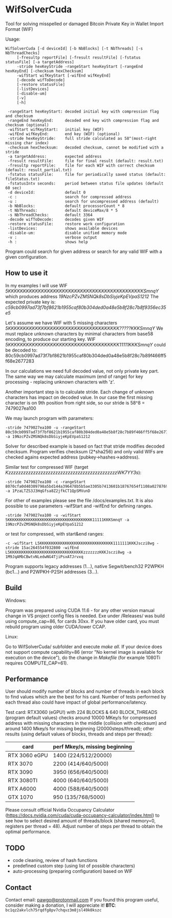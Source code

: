 # WifSolverCuda
Tool for solving misspelled or damaged Bitcoin Private Key in Wallet Import Format (WIF)

Usage:

    WifSolverCuda [-d deviceId] [-b NbBlocks] [-t NbThreads] [-s NbThreadChecks]
         [-fresultp reportFile] [-fresult resultFile] [-fstatus statusFile] [-a targetAddress]
         -stride hexKeyStride -rangeStart hexKeyStart [-rangeEnd hexKeyEnd] [-checksum hexChecksum] 
         -wifStart wifKeyStart [-wifEnd wifKeyEnd]
         [-decode wifToDecode]
         [-restore statusFile]
         [-listDevices] 
         [-disable-um]
         [-v]
         [-h]

     -rangeStart hexKeyStart: decoded initial key with compression flag and checksum
     -rangeEnd hexKeyEnd:     decoded end key with compression flag and checksum (optional)
     -wifStart wifKeyStart:   initial key (WIF)
     -wifEnd wifKeyEnd:       end key (WIF) (optional)
     -stride hexKeyStride:    full stride calculated as 58^(most-right missing char index)
	 -checksum hexChecksum:   decoded checksum, cannot be modified with a stride
	 -a targetAddress:        expected address
     -fresult resultFile:     file for final result (default: result.txt)
     -fresultp reportFile:    file for each WIF with correct checksum (default: result_partial.txt)
     -fstatus statusFile:     file for periodically saved status (default: fileStatus.txt)
     -fstatusIntv seconds:    period between status file updates (default 60 sec)
	 -d deviceId:             default 0
     -c :                     search for compressed address
     -u :                     search for uncompressed address (default)     
     -b NbBlocks:             default processorCount * 8
     -t NbThreads:            default deviceMax/8 * 5
     -s NbThreadChecks:       default 3364
     -decode wifToDecode:     decodes given WIF
     -restore statusFile:     restore work configuration
     -listDevices:            shows available devices
     -disable-um:             disable unified memory mode
     -v :                     verbose output
     -h :                     shows help
     

Program could search for given address or search for any valid WIF with a given configuration. 
 
How to use it
-------------

In my examples I will use WIF _5KKKKKKKKKKKKKKKKKKKKKKKKKKKKKKKKKKKKKKKKKKKKKSmnqY_
which produces address _19NzcPZvZMSNQk8sDbSiyjeKpEVpaS1212_
The expected private key is: _c59cb0997ad73f7bf8621b1955caf80b304ded0a48e5b8f28c7b8f9356ec35e5_
    
Let's assume we have WIF with 5 missing characters _5KKKKKKKKKKKKKKKKKKKKKKKKKKKKKKKKKKKKK?????KKKSmnqY_
We must replace unknown characters by minimal characters from base58 encoding, to produce our starting key.
WIF _5KKKKKKKKKKKKKKKKKKKKKKKKKKKKKKKKKKKKK11111KKKSmnqY_ could be decoded to:
80c59cb0997ad73f7bf8621b1955caf80b304ded0a48e5b8f28c7b89f466ff5f68e2677283

In our calculations we need full decoded value, not only private key part.
The same way we may calculate maximum (end of range) for key processing - replacing unknown characters with 'z'.

Another important step is to calculate stride. Each change of unknown characters has impact on decoded value.
In our case the first missing character is on 9th position from right side, so our stride is
58^8 = 7479027ea100

We may launch program with parameters:

    -stride 7479027ea100 -u -rangeStart 80c59cb0997ad73f7bf8621b1955caf80b304ded0a48e5b8f28c7b89f466ff5f68e2677283  -a 19NzcPZvZMSNQk8sDbSiyjeKpEVpaS1212

Solver for described example is based on fact that stride modifies decoded checksum. Program verifies checksum (2*sha256) and only valid WIFs are checked agains expected address (pubkey->hashes->address).
    
Similar test for compressed WIF (target _KzzzzzzzzzzzzzzzzzzzzzzzzzzzzzzzzzzzzzzzzzzzzWK7YY3s_):

    -stride 7479027ea100 -c -rangeStart 8070cfa0d40309798a5bd144a396478b5b5ae3305b7413601b18767654f1108a02787692623a  -a 1PzaLTZS3J3HqGfsa8Z2jfkCT1QpSMVunD
   
For other of examples please see the file /docs/examples.txt. 
It is also possible to use parameters -wifStart and -wifEnd for defining ranges.    
    
    -stride 7479027ea100 -u -wifStart 5KKKKKKKKKKKKKKKKKKKKKKKKKKKKKKKKKKKKK11111KKKSmnqY -a 19NzcPZvZMSNQk8sDbSiyjeKpEVpaS1212
   
or test for compressed, with start&end ranges:
    
    -c -wifStart L5KKKKKKKKKKKKKKKKKKKKKKKKKKKKKKKK1111111KKKJsczi8wg -stride 15ac264554f032800 -wifEnd L5KKKKKKKKKKKKKKKKKKKKKKKKKKKKKKKKzzzzzzzKKKJsczi8wg -a 1M9JqAMbCBwtvNLedwNG4TjiPsxATJrvxq
   


Program supports legacy addresses (1...), native Segwit/bench32 P2WPKH (bc1...) and P2WPKH-P2SH addresses (3...).
        
Build
-----
Windows:

Program was prepared using CUDA 11.6 - for any other version manual change in VS project config files is needed. Exe under /Releases/ was build using compute_cap=86, for cards 30xx. If you have older card, you must rebuild program using older CUDA/lower CCAP.

Linux:

Go to WifSolverCuda/ subfolder and execute _make all_. If your device does not support compute capability=86 (error "No kernel image is available for execution on the device"), do the change in _Makefile_ (for example 1080Ti requires COMPUTE_CAP=61).


Performance
-----------
User should modify number of blocks and number of threads in each block to find values which are the best for his card. Number of tests performed by each thread also could have impact of global performance/latency.  

Test card: RTX3060 (eGPU!) with 224 BLOCKS & 640 BLOCK_THREADS (program default values) checks around 10000 MKey/s for compressed address with missing characters in the middle (collision with checksum) and around 1400 Mkey/s for missing beginning (20000steps/thread); other results (using default values of blocks, threads and steps per thread):

| card          | perf Mkey/s, missing beginning
|---------------|---------------------|
| RTX 3060 eGPU | 1400 (224/512/20000)|
| RTX 3070      | 2200 (414/640/5000) |
| RTX 3090      | 3950 (656/640/5000) |
| RTX 3080TI    | 4000 (640/640/5000) |
| RTX A6000     | 4000 (588/640/5000) |
| GTX 1070      | 950  (135/768/5000) |

Please consult official Nvidia Occupancy Calculator (https://docs.nvidia.com/cuda/cuda-occupancy-calculator/index.html) to see how to select desired amount of threads/block (shared memory=0, registers per thread = 48). Adjust number of steps per thread to obtain the optimal performance.
       
TODO
----
* code cleaning, review of hash functions
* predefined custom step (using list of possible characters)
* auto-processing (preparing configuration) based on WIF

Contact
-------
Contact email: pawgo@protonmail.com
If you found this program useful, consider making a donation, I will appreciate it! 
**BTC**: `bc1qz2akvlch75rqdfg8pv7chqvz3m8jsl49k0kszc`
